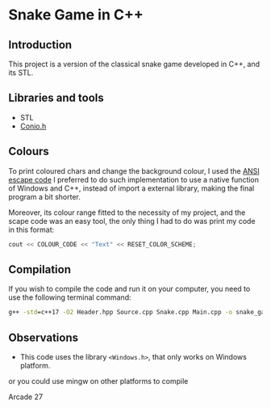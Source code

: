 # Snake Game in C++

## Introduction
This project is a version of the classical snake game developed in C++, and its STL.

## Libraries and tools
- STL
- [Conio.h](https://bit.ly/2yTfPUe)

## Colours
To print coloured chars and change the background colour, I used the [ANSI escape code](https://bit.ly/3euJ1R5) I preferred to do such implementation to use a native function of Windows and C++, instead of import a external library,  making the final program a bit shorter.

 Moreover, its colour range fitted to the necessity of my project, and the scape code was an easy tool, the only thing I had to do was print my code in this format:

```cpp
cout << COLOUR_CODE << "Text" << RESET_COLOR_SCHEME;
```

## Compilation
If you wish to compile the code and run it on your computer, you need to use the following terminal command:
```cmd
g++ -std=c++17 -O2 Header.hpp Source.cpp Snake.cpp Main.cpp -o snake_game
```

## Observations
* This code uses the library ```<Windows.h>```, that only works on Windows platform.

or you could use mingw on other platforms to compile 


Arcade 27
